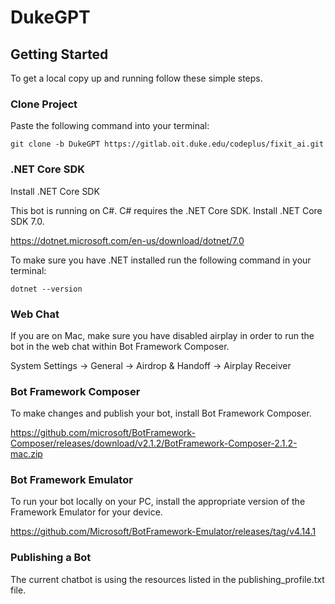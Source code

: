 # DukeGPT

## 

## Getting Started

To get a local copy up and running follow these simple steps.

### Clone Project

Paste the following command into your terminal:

```
git clone -b DukeGPT https://gitlab.oit.duke.edu/codeplus/fixit_ai.git
```

### .NET Core SDK 

Install .NET Core SDK

This bot is running on C#. C# requires the .NET Core SDK.
Install .NET Core SDK 7.0.

https://dotnet.microsoft.com/en-us/download/dotnet/7.0 

To make sure you have .NET installed run the following command in your terminal:

```
dotnet --version
```

### Web Chat

If you are on Mac, make sure you have disabled airplay in order to run the bot in the web chat within Bot Framework Composer.

System Settings -> General -> Airdrop & Handoff -> Airplay Receiver

### Bot Framework Composer

To make changes and publish your bot, install Bot Framework Composer. 

https://github.com/microsoft/BotFramework-Composer/releases/download/v2.1.2/BotFramework-Composer-2.1.2-mac.zip

### Bot Framework Emulator 

To run your bot locally on your PC, install the appropriate version of the Framework Emulator for your device.

https://github.com/Microsoft/BotFramework-Emulator/releases/tag/v4.14.1

### Publishing a Bot 

The current chatbot is using the resources listed in the publishing_profile.txt file. 







